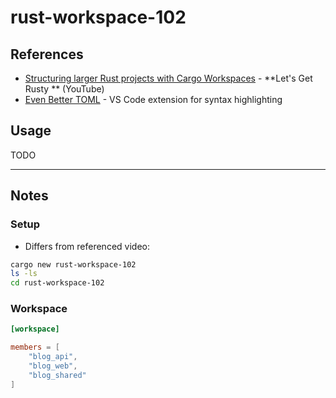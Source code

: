 rust-workspace-102
==

## References

* [Structuring larger Rust projects with Cargo Workspaces](https://youtu.be/S3c7NRS698A?si=7Gsx181KzqJqrFwe) - **Let's Get Rusty ** (YouTube)
* [Even Better TOML](https://marketplace.visualstudio.com/items?itemName=tamasfe.even-better-toml) - VS Code extension for syntax highlighting

## Usage

TODO

* * *

## Notes

### Setup 

* Differs from referenced video:

```sh
cargo new rust-workspace-102
ls -ls
cd rust-workspace-102
```

### Workspace

```toml
[workspace]

members = [
    "blog_api",
    "blog_web",
    "blog_shared"
]
```





